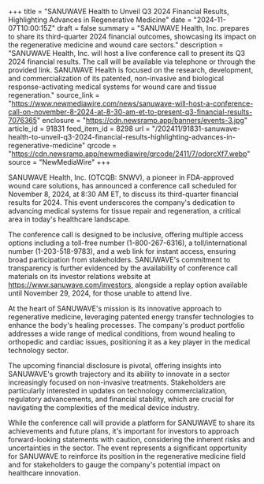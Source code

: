 +++
title = "SANUWAVE Health to Unveil Q3 2024 Financial Results, Highlighting Advances in Regenerative Medicine"
date = "2024-11-07T10:00:15Z"
draft = false
summary = "SANUWAVE Health, Inc. prepares to share its third-quarter 2024 financial outcomes, showcasing its impact on the regenerative medicine and wound care sectors."
description = "SANUWAVE Health, Inc. will host a live conference call to present its Q3 2024 financial results. The call will be available via telephone or through the provided link. SANUWAVE Health is focused on the research, development, and commercialization of its patented, non-invasive and biological response-activating medical systems for wound care and tissue regeneration."
source_link = "https://www.newmediawire.com/news/sanuwave-will-host-a-conference-call-on-november-8-2024-at-8-30-am-et-to-present-q3-financial-results-7076365"
enclosure = "https://cdn.newsramp.app/banners/events-3.jpg"
article_id = 91831
feed_item_id = 8298
url = "/202411/91831-sanuwave-health-to-unveil-q3-2024-financial-results-highlighting-advances-in-regenerative-medicine"
qrcode = "https://cdn.newsramp.app/newmediawire/qrcode/2411/7/odorcXf7.webp"
source = "NewMediaWire"
+++

<p>SANUWAVE Health, Inc. (OTCQB: SNWV), a pioneer in FDA-approved wound care solutions, has announced a conference call scheduled for November 8, 2024, at 8:30 AM ET, to discuss its third-quarter financial results for 2024. This event underscores the company's dedication to advancing medical systems for tissue repair and regeneration, a critical area in today's healthcare landscape.</p><p>The conference call is designed to be inclusive, offering multiple access options including a toll-free number (1-800-267-6316), a toll/international number (1-203-518-9783), and a web link for instant access, ensuring broad participation from stakeholders. SANUWAVE's commitment to transparency is further evidenced by the availability of conference call materials on its investor relations website at <a href='https://www.sanuwave.com/investors' rel='nofollow' target='_blank'>https://www.sanuwave.com/investors</a>, alongside a replay option available until November 29, 2024, for those unable to attend live.</p><p>At the heart of SANUWAVE's mission is its innovative approach to regenerative medicine, leveraging patented energy transfer technologies to enhance the body's healing processes. The company's product portfolio addresses a wide range of medical conditions, from wound healing to orthopedic and cardiac issues, positioning it as a key player in the medical technology sector.</p><p>The upcoming financial disclosure is pivotal, offering insights into SANUWAVE's growth trajectory and its ability to innovate in a sector increasingly focused on non-invasive treatments. Stakeholders are particularly interested in updates on technology commercialization, regulatory advancements, and financial stability, which are crucial for navigating the complexities of the medical device industry.</p><p>While the conference call will provide a platform for SANUWAVE to share its achievements and future plans, it's important for investors to approach forward-looking statements with caution, considering the inherent risks and uncertainties in the sector. The event represents a significant opportunity for SANUWAVE to reinforce its position in the regenerative medicine field and for stakeholders to gauge the company's potential impact on healthcare innovation.</p>
